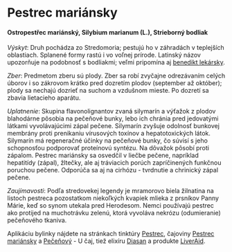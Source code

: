 Pestrec mariánsky
=================

#### Ostropestřec mariánský, Silybium marianum (L.), Strieborný bodliak

*Výskyt*: Druh pochádza zo Stredomoria; pestujú ho v záhradách v teplejších
oblastiach. Splanené formy rastú i vo voľnej prírode. Latinský názov upozorňuje
na podobnosť s bodliakmi; veľmi pripomína aj [benedikt
lekársky](/bylinky/benedikt-lekarsky).

*Zber*: Predmetom zberu sú plody. Zber sa robí zvyčajne odrezávaním celých
úborov i so zákrovom krátko pred dozretím plodov (september až október); plody
sa nechajú dozrieť na suchom a vzdušnom mieste. Po dozretí sa zbavia lietacieho
aparátu.

*Uplatnenie*: Skupina flavonolignantov zvaná silymarín a výťažok z plodov
blahodárne pôsobia na pečeňové bunky, lebo ich chránia pred jedovatými látkami
vyvolávajúcimi zápal pečene. Silymarín zvyšuje odolnosť bunkovej membrány proti
prenikaniu vírusových toxínov a hepatotoxických látok. Silymarín má regeneračné
účinky na pečeňové bunky, čo súvisí s jeho schopnosťou podporovať proteínovú
syntézu. Na dôvažok pôsobí proti zápalom. Pestrec mariánsky sa osvedčil v liečbe
pečene, napríklad hepatitídy (zápal), žltečky, ale aj tráviacich porúch
zapríčinených funkčnou poruchou pečene. Odporúča sa aj na cirhózu - tvrdnutie a
chrinický zápal pečene.

*Zaujímavosti*: Podľa stredovekej legendy je mramorovo biela žilnatina na
listoch pestreca pozostatkom niekoľkých kvapiek mlieka z prsníkov Panny Márie,
keď so synom utekala pred Herodesom. Nemci používajú pestrec ako protijed na
muchotrávku zelenú, ktorá vyvoláva nekrózu (odumieranie) pečeňového tkaniva.

Aplikáciu bylinky nájdete na stránkach tinktúry
[Pestrec](/tinktury-jednobylinkove/pestrec), čajoviny [Pestrec
mariánsky](/caje/pestrec) a [Pečeňový](/caje/pecenovy-u-caj) - U čaj, tiež
elixíru [Diasan](/elixiry/diasan-elixir) a produkte
[LiverAid](/sip/p/liver-aid-with-silymarin/).

### 

